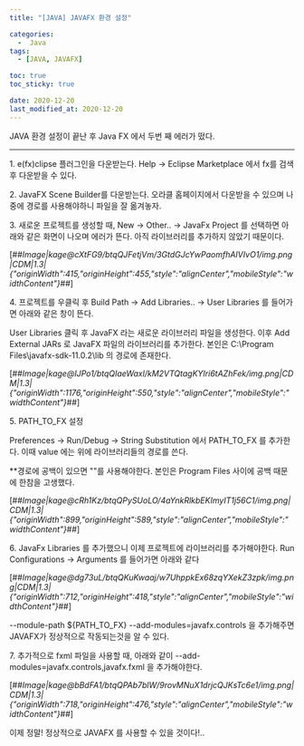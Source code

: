 ```yaml
---
title: "[JAVA] JAVAFX 환경 설정"

categories:
  -  Java
tags:
  - [JAVA, JAVAFX]

toc: true
toc_sticky: true

date: 2020-12-20
last_modified_at: 2020-12-20
---
```


JAVA 환경 설정이 끝난 후 Java FX 에서 두번 째 에러가 떴다.

---

1\. e(fx)clipse 플러그인을 다운받는다. Help -> Eclipse Marketplace 에서 fx를 검색 후 다운받을 수 있다.

2\. JavaFX Scene Builder를 다운받는다. 오라클 홈페이지에서 다운받을 수 있으며 나중에 경로를 사용해야하니 파일을 잘 옮겨놓자.

3\. 새로운 프로젝트를 생성할 때, New -> Other.. -> JavaFx Project 를 선택하면 아래와 같은 화면이 나오며 에러가 뜬다. 아직 라이브러리를 추가하지 않았기 때문이다.

[##_Image|kage@cXtFG9/btqQJFetjVm/3GtdGJcYwPaomfhAIVIvO1/img.png|CDM|1.3|{"originWidth":415,"originHeight":455,"style":"alignCenter","mobileStyle":"widthContent"}_##]

4\. 프로젝트를 우클릭 후 Build Path -> Add Libraries.. -> User Libraries 를 들어가면 아래와 같은 창이 뜬다.

User Libraries 클릭 후 JavaFX 라는 새로운 라이브러리 파일을 생성한다. 이후 Add External JARs 로 JavaFX 파일의 라이브러리를 추가한다. 본인은 C:\\Program Files\\javafx-sdk-11.0.2\\lib 의 경로에 존재한다.

[##_Image|kage@IJPo1/btqQIaeWaxl/kM2VTQtagKYIri6tAZhFek/img.png|CDM|1.3|{"originWidth":1176,"originHeight":550,"style":"alignCenter","mobileStyle":"widthContent"}_##]

5\. PATH_TO_FX 설정

Preferences -> Run/Debug -> String Substitution 에서 PATH_TO_FX 를 추가한다. 이때 value 에는 위에 라이브러리들의 경로를 쓴다.

\*\*경로에 공백이 있으면 ""를 사용해야한다. 본인은 Program Files 사이에 공백 때문에 한참을 고생했다.

[##_Image|kage@cRh1Kz/btqQPySUoLO/4aYnkRlkbEKImyIT1j56C1/img.png|CDM|1.3|{"originWidth":899,"originHeight":589,"style":"alignCenter","mobileStyle":"widthContent"}_##]

6\. JavaFx Libraries 를 추가했으니 이제 프로젝트에 라이브러리를 추가해야한다. Run Configurations -> Arguments 를 들어가면 아래와 같다

[##_Image|kage@dg73uL/btqQKuKwaaj/w7UhppkEx68zqYXekZ3zpk/img.png|CDM|1.3|{"originWidth":712,"originHeight":418,"style":"alignCenter","mobileStyle":"widthContent"}_##]

\--module-path ${PATH_TO_FX} --add-modules=javafx.controls 을 추가해주면 JAVAFX가 정상적으로 작동되는것을 알 수 있다.

7\. 추가적으로 fxml 파일을 사용할 때, 아래와 같이 --add-modules=javafx.controls,javafx.fxml 을 추가해야한다.

[##_Image|kage@bBdFA1/btqQPAb7blW/9rovMNuX1drjcQJKsTc6e1/img.png|CDM|1.3|{"originWidth":718,"originHeight":476,"style":"alignCenter","mobileStyle":"widthContent"}_##]

이제 정말! 정상적으로 JAVAFX 를 사용할 수 있을 것이다!..
